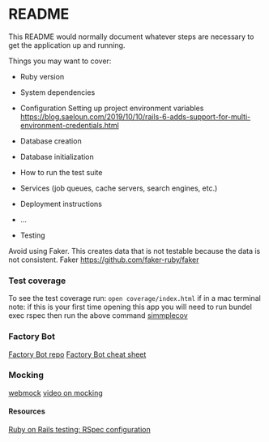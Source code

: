 # README

This README would normally document whatever steps are necessary to get the
application up and running.

Things you may want to cover:

* Ruby version

* System dependencies

* Configuration
Setting up project environment variables
https://blog.saeloun.com/2019/10/10/rails-6-adds-support-for-multi-environment-credentials.html

* Database creation

* Database initialization

* How to run the test suite

* Services (job queues, cache servers, search engines, etc.)

* Deployment instructions

* ...

* Testing

Avoid using Faker. This creates data that is not testable because the data
is not consistent. 
Faker
https://github.com/faker-ruby/faker

### Test coverage
To see the test coverage run:
`open coverage/index.html` if in a mac terminal
note: if this is your first time opening this app you will need to run bundel exec rspec then run the above command
[simmplecov](https://github.com/simplecov-ruby/simplecov)


### Factory Bot
[Factory Bot repo](https://github.com/thoughtbot/factory_bot/wiki)
[Factory Bot cheat sheet](https://devhints.io/factory_bot)

### Mocking
[webmock](https://github.com/bblimke/webmock)
[video on mocking](https://www.youtube.com/watch?v=Okck4Fc557o)

#### Resources
[Ruby on Rails testing: RSpec configuration](https://hixonrails.com/ruby-on-rails-tutorials/ruby-on-rails-testing-rspec-configuration/)